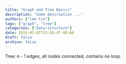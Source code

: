 ```yaml
---
title: "Graph and Tree Basics"
description: "Some description ..."
authors: ["lek-tin"]
tags: ["graph", "tree"]
categories: ["data-structure"]
date: 2019-03-07T15:29:47-08:00
draft: false
archive: false
---
```

Tree: n - 1 edges, all nodes connected, contains no loop.
